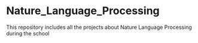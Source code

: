 # Nature_Language_Processing
This repository includes all the projects about Nature Language Processing during the school
